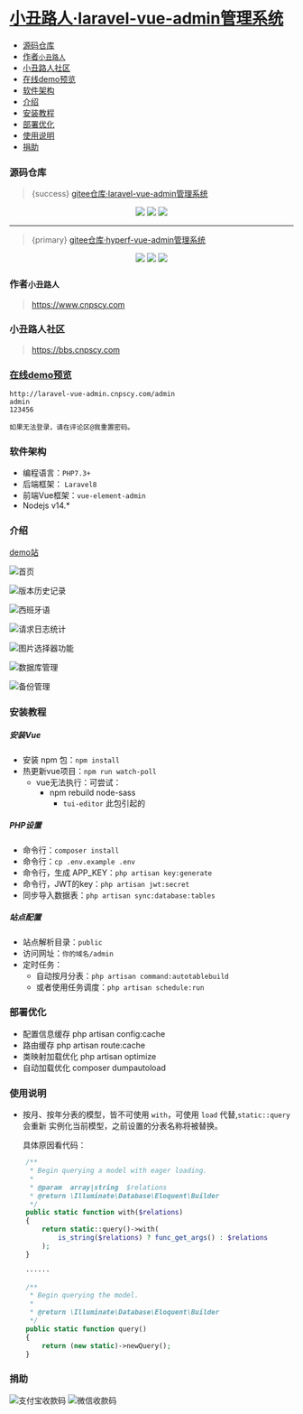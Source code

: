 # [小丑路人·laravel-vue-admin管理系统](http://laravel-vue-admin.cnpscy.com)

- [源码仓库](#section-源码仓库)
- [作者`小丑路人`](#section-作者`小丑路人`)
- [小丑路人社区](#section-小丑路人社区)
- [在线demo预览](#section-在线demo预览)
- [软件架构](#section-软件架构)
- [介绍](#section-介绍)
- [安装教程](#section-安装教程)
- [部署优化](#section-部署优化)
- [使用说明](#section-使用说明)
- [捐助](#section-捐助)

<a name="section-源码仓库"></a>
### 源码仓库

> {success} [gitee仓库·laravel-vue-admin管理系统](https://gitee.com/clown-passerby-community/laravel-vue-admin)

<p align="center">
    <img src="https://gitee.com/clown-passerby-community/laravel-vue-admin/badge/star.svg?theme=dark" />
    <img src="https://gitee.com/clown-passerby-community/laravel-vue-admin/badge/fork.svg?theme=dark" />
    <img src="https://svg.hamm.cn/badge.svg?key=License&value=MIT&color=da4a00" />
</p>

---

> {primary} [gitee仓库·hyperf-vue-admin管理系统](https://gitee.com/clown-passerby-community/hyperf-vue-admin)

<p align="center">
    <img src="https://gitee.com/clown-passerby-community/hyperf-vue-admin/badge/star.svg?theme=dark" />
    <img src="https://gitee.com/clown-passerby-community/hyperf-vue-admin/badge/fork.svg?theme=dark" />
    <img src="https://svg.hamm.cn/badge.svg?key=License&value=MIT&color=da4a00" />
</p>

<a name="section-作者`小丑路人`"></a>
### 作者`小丑路人`
> https://www.cnpscy.com

<a name="section-小丑路人社区"></a>
### 小丑路人社区
> https://bbs.cnpscy.com

<a name="section-在线demo预览"></a>
### [在线demo预览](http://laravel-vue-admin.cnpscy.com/admin)

    http://laravel-vue-admin.cnpscy.com/admin
    admin
    123456

    如果无法登录，请在评论区@我重置密码。

<a name="section-软件架构"></a>
### 软件架构

* 编程语言：`PHP7.3+`
* 后端框架： `Laravel8`
* 前端Vue框架：`vue-element-admin`
* Nodejs  v14.*

<a name="section-介绍"></a>
### 介绍

[demo站](http://laravel-vue-admin.cnpscy.com/admin)

![首页](/laravel-vue-admin/home.png)

![版本历史记录](/laravel-vue-admin/版本历史记录.png)

![西班牙语](/laravel-vue-admin/西班牙语.png)

![请求日志统计](/laravel-vue-admin/请求日志统计.png)

![图片选择器功能](/laravel-vue-admin/图片选择器.png)

![数据库管理](/laravel-vue-admin/数据库管理.png)

![备份管理](/laravel-vue-admin/备份管理.png)

<a name="section-安装教程"></a>
### 安装教程

##### 安装Vue
* 安装 npm 包：`npm install`
* 热更新vue项目：`npm run watch-poll`
  - vue无法执行：可尝试：
      - npm rebuild node-sass
          - `tui-editor` 此包引起的
    
##### PHP设置
* 命令行：`composer install`
* 命令行：`cp .env.example .env`
* 命令行，生成 APP_KEY：`php artisan key:generate`
* 命令行，JWT的key：`php artisan jwt:secret`
* 同步导入数据表：`php artisan sync:database:tables`

##### 站点配置

- 站点解析目录：`public`
- 访问网址：`你的域名/admin`
- 定时任务：
    - 自动按月分表：`php artisan command:autotablebuild`
    - 或者使用任务调度：`php artisan schedule:run`

<a name="section-部署优化"></a>
### 部署优化
* 配置信息缓存 php artisan config:cache
* 路由缓存 php artisan route:cache
* 类映射加载优化 php artisan optimize
* 自动加载优化 composer dumpautoload

<a name="section-使用说明"></a>
### 使用说明

* 按月、按年分表的模型，皆不可使用 `with`，可使用 `load` 代替,`static::query` 会重新 实例化当前模型，之前设置的分表名称将被替换。
    
    具体原因看代码：
```php
    /**
     * Begin querying a model with eager loading.
     *
     * @param  array|string  $relations
     * @return \Illuminate\Database\Eloquent\Builder
     */
    public static function with($relations)
    {
        return static::query()->with(
            is_string($relations) ? func_get_args() : $relations
        );
    }

    ······

    /**
     * Begin querying the model.
     *
     * @return \Illuminate\Database\Eloquent\Builder
     */
    public static function query()
    {
        return (new static)->newQuery();
    }
```

<a name="section-捐助"></a>
### 捐助

![支付宝收款码](https://bbs-1252866470.cos.ap-shanghai.myqcloud.com/alipay-collection.png "alipay-400.jpg")
![微信收款码](https://bbs-1252866470.cos.ap-shanghai.myqcloud.com/wechat-collection.png "wechat-400-width(1).jpg")
